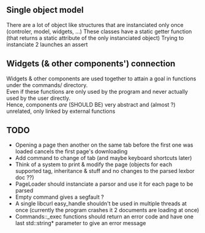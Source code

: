 

## Single object model
There are a lot of object like structures that are instanciated only once (controler, model, widgets, ...)
These classes have a static getter function (that returns a static attribute of the only instanciated object)
Trying to instanciate 2 launches an assert

## Widgets (& other components') connection
Widgets & other components are used together to attain a goal in functions under the commands/ directory.  
Even if these functions are only used by the program and never actually used by the user directly.  
Hence, components *are* (SHOULD BE) very abstract and (almost ?) unrelated, only linked by external functions

## TODO
- Opening a page then another on the same tab before the first one was loaded cancels the first page's downloading
- Add command to change of tab (and maybe keyboard shortcuts later)
- Think of a system to print & modify the page (objects for each supported tag, inheritance & stuff and no changes to the parsed lexbor doc ??)
- PageLoader should instanciate a parsor and use it for each page to be parsed
- Empty command gives a segfault ?
- A single libcurl easy\_handle shouldn't be used in multiple threads at once (currently the program crashes it 2 documents are loading at once)
- Commands::\_exec functions should return an error code and have one last std::string\* parameter to give an error message
